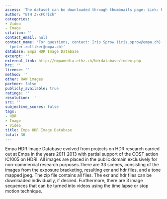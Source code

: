 ```yaml
---
access: 'The dataset can be downloaded through thumbnails page: Link: http://empamedia.ethz.ch/hdrdatabase/index.php'
author: "ETH Z\xFCrich"
categories:
- Video
- Image
citation: ''
contact_email: null
contact_name: 'For questions, contact: Iris Sprow (iris.sprow@empa.ch) Peter Zolliker
  (peter.zolliker@empa.ch)'
database: Empa HDR Image Database
excerpt: ''
external_link: http://empamedia.ethz.ch/hdrdatabase/index.php
hrc: ''
license: ''
method: ''
other: RAW images
partner: false
publicly_available: true
ratings: ''
resolution: ''
src: ''
subjective_scores: false
tags:
- HDR
- Image
- Video
title: Empa HDR Image Database
total: 36
---
```


Empa HDR Image Database evolved from projects on HDR research carried out at Empa in the years 2011-2013 with partial support of the COST action IC1005 on HDRI. All images are placed in the public domain exclusively for non-commercial research purposes.There are 33 scenes, consisting of the images from the exposure bracketing, resulting exr and hdr files, and a tone mapped jpeg. The zip file contains all files. The exr and hdr files can be downloaded individually, if desired. Furthermore, there are 3 image sequences that can be turned into videos using the time lapse or stop motion technique. 